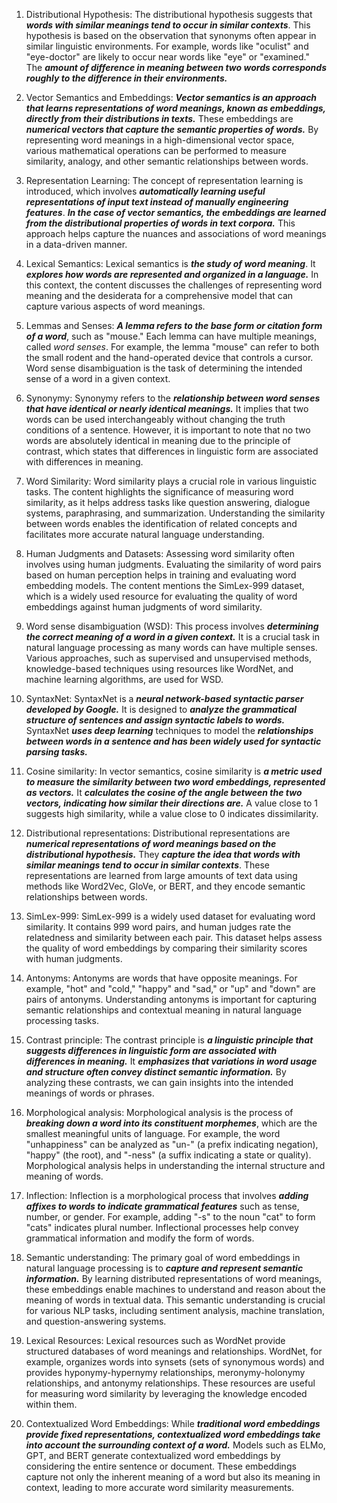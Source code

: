 1. Distributional Hypothesis: The distributional hypothesis suggests that ***words with similar meanings tend to occur in similar contexts***. This hypothesis is based on the observation that synonyms often appear in similar linguistic environments. For example, words like "oculist" and "eye-doctor" are likely to occur near words like "eye" or "examined." The ***amount of difference in meaning between two words corresponds roughly to the difference in their environments.***
    
2. Vector Semantics and Embeddings: ***Vector semantics is an approach that learns representations of word meanings, known as embeddings, directly from their distributions in texts.*** These embeddings are ***numerical vectors that capture the semantic properties of words.*** By representing word meanings in a high-dimensional vector space, various mathematical operations can be performed to measure similarity, analogy, and other semantic relationships between words.
    
3. Representation Learning: The concept of representation learning is introduced, which involves ***automatically learning useful representations of input text instead of manually engineering features***. ***In the case of vector semantics, the embeddings are learned from the distributional properties of words in text corpora.*** This approach helps capture the nuances and associations of word meanings in a data-driven manner.
    
4. Lexical Semantics: Lexical semantics is ***the study of word meaning***. It ***explores how words are represented and organized in a language.*** In this context, the content discusses the challenges of representing word meaning and the desiderata for a comprehensive model that can capture various aspects of word meanings.
    
5. Lemmas and Senses: ***A lemma refers to the base form or citation form of a word***, such as "mouse." Each lemma can have multiple meanings, called *word senses*. For example, the lemma "mouse" can refer to both the small rodent and the hand-operated device that controls a cursor. Word sense disambiguation is the task of determining the intended sense of a word in a given context.
    
6. Synonymy: Synonymy refers to the ***relationship between word senses that have identical or nearly identical meanings.*** It implies that two words can be used interchangeably without changing the truth conditions of a sentence. However, it is important to note that no two words are absolutely identical in meaning due to the principle of contrast, which states that differences in linguistic form are associated with differences in meaning.
    
7. Word Similarity: Word similarity plays a crucial role in various linguistic tasks. The content highlights the significance of measuring word similarity, as it helps address tasks like question answering, dialogue systems, paraphrasing, and summarization. Understanding the similarity between words enables the identification of related concepts and facilitates more accurate natural language understanding.
    
8. Human Judgments and Datasets: Assessing word similarity often involves using human judgments. Evaluating the similarity of word pairs based on human perception helps in training and evaluating word embedding models. The content mentions the SimLex-999 dataset, which is a widely used resource for evaluating the quality of word embeddings against human judgments of word similarity.
   
9.  Word sense disambiguation (WSD): This process involves ***determining the correct meaning of a word in a given context.*** It is a crucial task in natural language processing as many words can have multiple senses. Various approaches, such as supervised and unsupervised methods, knowledge-based techniques using resources like WordNet, and machine learning algorithms, are used for WSD.
    
10. SyntaxNet: SyntaxNet is a ***neural network-based syntactic parser developed by Google.*** It is designed to ***analyze the grammatical structure of sentences and assign syntactic labels to words.*** SyntaxNet ***uses deep learning*** techniques to model the ***relationships between words in a sentence and has been widely used for syntactic parsing tasks.***
    
11. Cosine similarity: In vector semantics, cosine similarity is ***a metric used to measure the similarity between two word embeddings, represented as vectors.*** It ***calculates the cosine of the angle between the two vectors, indicating how similar their directions are.*** A value close to 1 suggests high similarity, while a value close to 0 indicates dissimilarity.
    
12. Distributional representations: Distributional representations are ***numerical representations of word meanings based on the distributional hypothesis.*** They ***capture the idea that words with similar meanings tend to occur in similar contexts***. These representations are learned from large amounts of text data using methods like Word2Vec, GloVe, or BERT, and they encode semantic relationships between words.
    
13. SimLex-999: SimLex-999 is a widely used dataset for evaluating word similarity. It contains 999 word pairs, and human judges rate the relatedness and similarity between each pair. This dataset helps assess the quality of word embeddings by comparing their similarity scores with human judgments.
    
14. Antonyms: Antonyms are words that have opposite meanings. For example, "hot" and "cold," "happy" and "sad," or "up" and "down" are pairs of antonyms. Understanding antonyms is important for capturing semantic relationships and contextual meaning in natural language processing tasks.
    
15. Contrast principle: The contrast principle is ***a linguistic principle that suggests differences in linguistic form are associated with differences in meaning.*** It ***emphasizes that variations in word usage and structure often convey distinct semantic information.*** By analyzing these contrasts, we can gain insights into the intended meanings of words or phrases.
    
16. Morphological analysis: Morphological analysis is the process of ***breaking down a word into its constituent morphemes***, which are the smallest meaningful units of language. For example, the word "unhappiness" can be analyzed as "un-" (a prefix indicating negation), "happy" (the root), and "-ness" (a suffix indicating a state or quality). Morphological analysis helps in understanding the internal structure and meaning of words.
    
17. Inflection: Inflection is a morphological process that involves ***adding affixes to words to indicate grammatical features*** such as tense, number, or gender. For example, adding "-s" to the noun "cat" to form "cats" indicates plural number. Inflectional processes help convey grammatical information and modify the form of words.
    
18. Semantic understanding: The primary goal of word embeddings in natural language processing is to ***capture and represent semantic information.*** By learning distributed representations of word meanings, these embeddings enable machines to understand and reason about the meaning of words in textual data. This semantic understanding is crucial for various NLP tasks, including sentiment analysis, machine translation, and question-answering systems.
    
19. Lexical Resources: Lexical resources such as WordNet provide structured databases of word meanings and relationships. WordNet, for example, organizes words into synsets (sets of synonymous words) and provides hyponymy-hypernymy relationships, meronymy-holonymy relationships, and antonymy relationships. These resources are useful for measuring word similarity by leveraging the knowledge encoded within them.
    
20. Contextualized Word Embeddings: While ***traditional word embeddings provide fixed representations, contextualized word embeddings take into account the surrounding context of a word.*** Models such as ELMo, GPT, and BERT generate contextualized word embeddings by considering the entire sentence or document. These embeddings capture not only the inherent meaning of a word but also its meaning in context, leading to more accurate word similarity measurements.